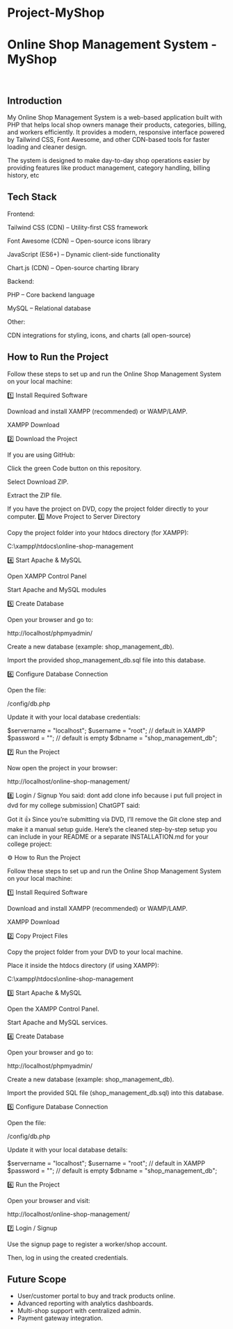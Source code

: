 # Project-<b color='blue'>MyShop</b>

<h1>Online Shop Management System - <span>My</span><span>Shop</span></h1>
<br>
<h2>Introduction</h2>
<p>
My Online Shop Management System is a web-based application built with PHP that helps local shop owners manage their products, categories, billing, and workers efficiently. It provides a modern, responsive interface powered by Tailwind CSS, Font Awesome, and other CDN-based tools for faster loading and cleaner design.

The system is designed to make day-to-day shop operations easier by providing features like product management, category handling, billing history, etc</p>
<h2>Tech Stack</h2>
<p>
Frontend:

Tailwind CSS
 (CDN) – Utility-first CSS framework

Font Awesome
 (CDN) – Open-source icons library

JavaScript (ES6+)
 – Dynamic client-side functionality

Chart.js
 (CDN) – Open-source charting library

Backend:

PHP
 – Core backend language

MySQL
 – Relational database

Other:

CDN integrations for styling, icons, and charts (all open-source)</p>
<h2>How to Run the Project</h2>
<p>
Follow these steps to set up and run the Online Shop Management System on your local machine:

1️⃣ Install Required Software

Download and install XAMPP (recommended) or WAMP/LAMP.

XAMPP Download

2️⃣ Download the Project

If you are using GitHub:

Click the green Code button on this repository.

Select Download ZIP.

Extract the ZIP file.

If you have the project on DVD, copy the project folder directly to your computer.
3️⃣ Move Project to Server Directory

Copy the project folder into your htdocs directory (for XAMPP):

C:\xampp\htdocs\online-shop-management

4️⃣ Start Apache & MySQL

Open XAMPP Control Panel

Start Apache and MySQL modules

5️⃣ Create Database

Open your browser and go to:

http://localhost/phpmyadmin/


Create a new database (example: shop_management_db).

Import the provided shop_management_db.sql file into this database.

6️⃣ Configure Database Connection

Open the file:

/config/db.php


Update it with your local database credentials:

$servername = "localhost";
$username   = "root";      // default in XAMPP
$password   = "";          // default is empty
$dbname     = "shop_management_db";

7️⃣ Run the Project

Now open the project in your browser:

http://localhost/online-shop-management/

8️⃣ Login / Signup
You said:
dont add clone info because i put full project in dvd for my college submission]
ChatGPT said:

Got it 👍 Since you’re submitting via DVD, I’ll remove the Git clone step and make it a manual setup guide. Here’s the cleaned step-by-step setup you can include in your README or a separate INSTALLATION.md for your college project:

⚙️ How to Run the Project

Follow these steps to set up and run the Online Shop Management System on your local machine:

1️⃣ Install Required Software

Download and install XAMPP (recommended) or WAMP/LAMP.

XAMPP Download

2️⃣ Copy Project Files

Copy the project folder from your DVD to your local machine.

Place it inside the htdocs directory (if using XAMPP):

C:\xampp\htdocs\online-shop-management

3️⃣ Start Apache & MySQL

Open the XAMPP Control Panel.

Start Apache and MySQL services.

4️⃣ Create Database

Open your browser and go to:

http://localhost/phpmyadmin/


Create a new database (example: shop_management_db).

Import the provided SQL file (shop_management_db.sql) into this database.

5️⃣ Configure Database Connection

Open the file:

/config/db.php


Update it with your local database details:

$servername = "localhost";
$username   = "root";      // default in XAMPP
$password   = "";          // default is empty
$dbname     = "shop_management_db";

6️⃣ Run the Project

Open your browser and visit:

http://localhost/online-shop-management/

7️⃣ Login / Signup

Use the signup page to register a worker/shop account.

Then, log in using the created credentials.</p>
<h2>Future Scope</h2>
<ul>
  <li>
User/customer portal to buy and track products online.</li>

<li>Advanced reporting with analytics dashboards.</li>

<li>Multi-shop support with centralized admin.</li>

<li>Payment gateway integration.</li></ul>

